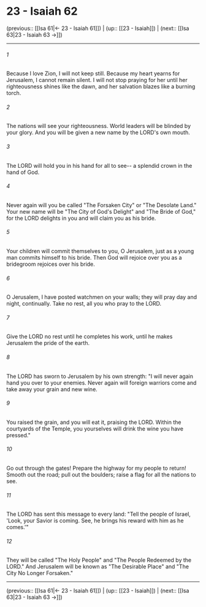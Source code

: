 # 23 - Isaiah 62

(previous:: [[Isa 61|← 23 - Isaiah 61]]) | (up:: [[23 - Isaiah]]) | (next:: [[Isa 63|23 - Isaiah 63 →]])

***


###### 1 
Because I love Zion, I will not keep still. Because my heart yearns for Jerusalem, I cannot remain silent. I will not stop praying for her until her righteousness shines like the dawn, and her salvation blazes like a burning torch. 

###### 2 
The nations will see your righteousness. World leaders will be blinded by your glory. And you will be given a new name by the LORD's own mouth. 

###### 3 
The LORD will hold you in his hand for all to see-- a splendid crown in the hand of God. 

###### 4 
Never again will you be called "The Forsaken City" or "The Desolate Land." Your new name will be "The City of God's Delight" and "The Bride of God," for the LORD delights in you and will claim you as his bride. 

###### 5 
Your children will commit themselves to you, O Jerusalem, just as a young man commits himself to his bride. Then God will rejoice over you as a bridegroom rejoices over his bride. 

###### 6 
O Jerusalem, I have posted watchmen on your walls; they will pray day and night, continually. Take no rest, all you who pray to the LORD. 

###### 7 
Give the LORD no rest until he completes his work, until he makes Jerusalem the pride of the earth. 

###### 8 
The LORD has sworn to Jerusalem by his own strength: "I will never again hand you over to your enemies. Never again will foreign warriors come and take away your grain and new wine. 

###### 9 
You raised the grain, and you will eat it, praising the LORD. Within the courtyards of the Temple, you yourselves will drink the wine you have pressed." 

###### 10 
Go out through the gates! Prepare the highway for my people to return! Smooth out the road; pull out the boulders; raise a flag for all the nations to see. 

###### 11 
The LORD has sent this message to every land: "Tell the people of Israel, 'Look, your Savior is coming. See, he brings his reward with him as he comes.'" 

###### 12 
They will be called "The Holy People" and "The People Redeemed by the LORD." And Jerusalem will be known as "The Desirable Place" and "The City No Longer Forsaken."

***

(previous:: [[Isa 61|← 23 - Isaiah 61]]) | (up:: [[23 - Isaiah]]) | (next:: [[Isa 63|23 - Isaiah 63 →]])

